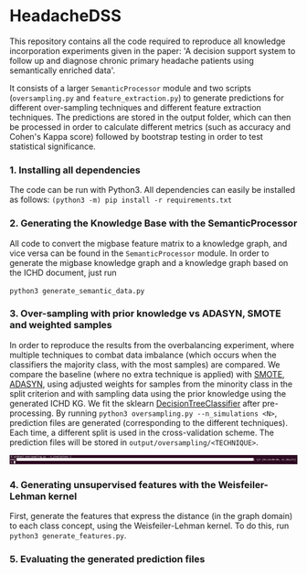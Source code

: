 # HeadacheDSS

This repository contains all the code required to reproduce all knowledge incorporation experiments given in the paper: 
'A decision support system to follow up and diagnose chronic primary headache patients using semantically enriched data'. 

It consists of a larger `SemanticProcessor` module and two scripts (`oversampling.py` and `feature_extraction.py`) 
to generate predictions for different over-sampling techniques and different feature extraction techniques. The 
predictions are stored in the output folder, which can then be processed in order to calculate different metrics 
(such as accuracy and Cohen's Kappa score) followed by bootstrap testing in order to test statistical significance.

### 1. Installing all dependencies

The code can be run with Python3. All dependencies can easily be installed as follows: `(python3 -m) pip install -r requirements.txt`

### 2. Generating the Knowledge Base with the SemanticProcessor

All code to convert the migbase feature matrix to a knowledge graph, and vice versa can be found in the `SemanticProcessor` module. In order to generate the migbase knowledge graph and a knowledge graph based on the ICHD document, just run

`python3 generate_semantic_data.py`

### 3. Over-sampling with prior knowledge vs ADASYN, SMOTE and weighted samples

In order to reproduce the results from the overbalancing experiment, where multiple techniques to combat data imbalance (which occurs when the classifiers the majority class, with the most samples) are compared. We compare the baseline (where no extra technique is applied) with [SMOTE](https://www.jair.org/media/953/live-953-2037-jair.pdf), [ADASYN](http://sci2s.ugr.es/keel/pdf/algorithm/congreso/2008-He-ieee.pdf), using adjusted weights for samples from the minority class in the split criterion and with sampling data using the prior knowledge using the generated ICHD KG. We fit the sklearn [DecisionTreeClassifier](http://scikit-learn.org/stable/modules/generated/sklearn.tree.DecisionTreeClassifier.html) after pre-processing. By running `python3 oversampling.py --n_simulations <N>`, prediction files are generated (corresponding to the different techniques). Each time, a different split is used in the cross-validation scheme. The prediction files will be stored in `output/oversampling/<TECHNIQUE>`.

![Generating prediction files for different data imbalance countering techniques](img/oversampling.png)

### 4. Generating unsupervised features with the Weisfeiler-Lehman kernel

First, generate the features that express the distance (in the graph domain) to each class concept, using the Weisfeiler-Lehman kernel. To do this, run `python3 generate_features.py`.

### 5. Evaluating the generated prediction files
